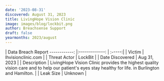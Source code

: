 ```yaml
---
date: '2023-08-31'
discovered: August 31, 2023
title: LivingHope Vision Clinic
image: images/blog/lockbit.png
author: Breachsense Support
draft: false
yearmonths: 2023/august
---
```



| Data Breach Report
------------:     |:-------------:    | :-----:|
| Victim      | lhvisionclinic.com      | 
| Threat Actor      | LockBit      | 
| Date Discovered      | Aug 31, 2023      | 
| Description      | LivingHope Vision Clinic provides the highest quality vision care and to help our patient's eyes stay healthy for life. in Burlington and Hamilton.      | 
| Leak Size      | Unknown      | 

